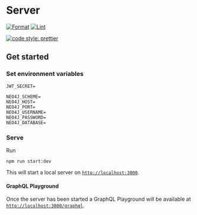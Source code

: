 # Server

[![Format](https://github.com/ContechOS/Server/actions/workflows/format.yml/badge.svg)](https://github.com/ContechOS/Server/actions/workflows/format.yml)
[![Lint](https://github.com/ContechOS/Server/actions/workflows/lint.yml/badge.svg)](https://github.com/ContechOS/Server/actions/workflows/lint.yml)

[![code style: prettier](https://img.shields.io/badge/code_style-prettier-ff69b4.svg)](https://github.com/prettier/prettier)

## Get started

### Set environment variables

```
JWT_SECRET=

NEO4J_SCHEME=
NEO4J_HOST=
NEO4J_PORT=
NEO4J_USERNAME=
NEO4J_PASSWORD=
NEO4J_DATABASE=
```

### Serve

Run

```
npm run start:dev
```

This will start a local server on [`http://localhost:3000`](http://localhost:3000).

#### GraphQL Playground

Once the server has been started a GraphQL Playground will be available at [`http://localhost:3000/graphql`](http://localhost:3000/graphql).
